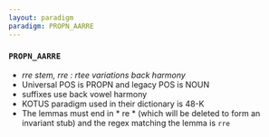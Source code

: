 ```yaml
---
layout: paradigm
paradigm: PROPN_AARRE
---
```

### ` PROPN_AARRE `

* _rre stem, rre : rtee variations back harmony_
* Universal POS is PROPN and legacy POS is NOUN
* suffixes use back vowel harmony
* KOTUS paradigm used in their dictionary is 48-K
* The lemmas must end in * re * (which will be deleted to form an invariant stub) and the regex matching the lemma is ` rre `
